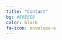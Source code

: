 ```yaml
---
title: "Contact"
bg: #E6E6E6
color: black
fa-icon: envelope-o
---
```

<div id="wrapper" style="width:100%; text-align:center">
<i class="fa fa-twitter fa-5x"/>
</div>

<div id="wrapper" style="width:100%; text-align:center">
<i class="fa fa-instagram fa-5x"></i>
</div>

